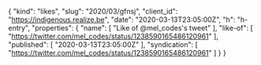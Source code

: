 {
  "kind": "likes",
  "slug": "2020/03/gfnsj",
  "client_id": "https://indigenous.realize.be",
  "date": "2020-03-13T23:05:00Z",
  "h": "h-entry",
  "properties": {
    "name": [
      "Like of @mel_codes's tweet"
    ],
    "like-of": [
      "https://twitter.com/mel_codes/status/1238590165486120961"
    ],
    "published": [
      "2020-03-13T23:05:00Z"
    ],
    "syndication": [
      "https://twitter.com/mel_codes/status/1238590165486120961"
    ]
  }
}
